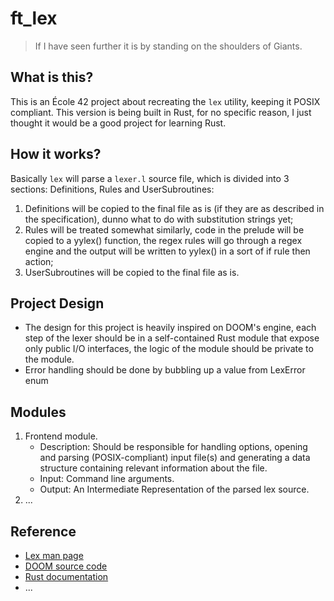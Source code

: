 # ft_lex

> If I have seen further it is by standing on the shoulders of Giants.

## What is this?

This is an École 42 project about recreating the `lex` utility, keeping it POSIX compliant. This version is being built in Rust, for no specific reason, I just thought it would be a good project for learning Rust.

## How it works?

Basically `lex` will parse a `lexer.l` source file, which is divided into 3 sections: Definitions, Rules and UserSubroutines:

1. Definitions will be copied to the final file as is (if they are as described in the specification), dunno what to do with substitution strings yet;
2. Rules will be treated somewhat similarly, code in the prelude will be copied to a yylex() function, the regex rules will go through a regex engine and the output will be written to yylex() in a sort of if rule then action;
3. UserSubroutines will be copied to the final file as is.

## Project Design

- The design for this project is heavily inspired on DOOM's engine, each step of the lexer should be in a self-contained Rust module that expose only public I/O interfaces, the logic of the module should be private to the module.
- Error handling should be done by bubbling up a value from LexError enum

## Modules

1. Frontend module.
    - Description: Should be responsible for handling options, opening and parsing (POSIX-compliant) input file(s) and generating a data structure containing relevant information about the file.
    - Input: Command line arguments.
    - Output: An Intermediate Representation of the parsed lex source.
2. ...

## Reference

- [Lex man page](https://pubs.opengroup.org/onlinepubs/9799919799/utilities/lex.html)
- [DOOM source code](https://github.dev/id-Software/DOOM)
- [Rust documentation](https://doc.rust-lang.org/)
- ...
